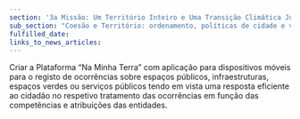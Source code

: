 ```yaml
---
section: '3a Missão: Um Território Inteiro e Uma Transição Climática Justa'
sub_section: "Coesão e Território: ordenamento, políticas de cidade e valorização do interior para dinamizar a economia"
fulfilled_date:
links_to_news_articles:
---
```


Criar a Plataforma “Na Minha Terra” com aplicação para dispositivos móveis para o registo de ocorrências sobre espaços públicos, infraestruturas, espaços verdes ou serviços públicos tendo em vista uma resposta eficiente ao cidadão no respetivo tratamento das ocorrências em função das competências e atribuições das entidades.